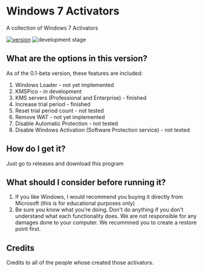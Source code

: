 # Windows 7 Activators
A collection of Windows 7 Activators

[![version](https://img.shields.io/static/v1?label=version&message=0.1-beta&color=red)](https://github.com/superkid200/Windows7Activators/releases/tag/v0.1-beta)
![development stage](https://img.shields.io/static/v1?label=development%20stage&message=beta&color=red)

## What are the options in this version?
As of the 0.1-beta version, these features are included:
1) Windows Loader - not yet implemented
2) KMSPico - in development
3) KMS servers (Professional and Enterprise) - finished
4) Increase trial period - finished
5) Reset trial period count - not tested
6) Remove WAT - not yet implemented
7) Disable Automatic Protection - not tested
8) Disable Windows Activation (Software Protection service) - not tested

## How do I get it?
Just go to releases and download this program

## What should I consider before running it?
1) If you like Windows, I would recommend you buying it directly from Microsoft (this is for educational purposes only)
2) Be sure you know what you're doing. Don't do anything if you don't understand what each functionality does. We are not responsible for any damages done to your computer. We recommned you to create a restore point first.

## Credits
Credits to all of the people whose created those activators.
